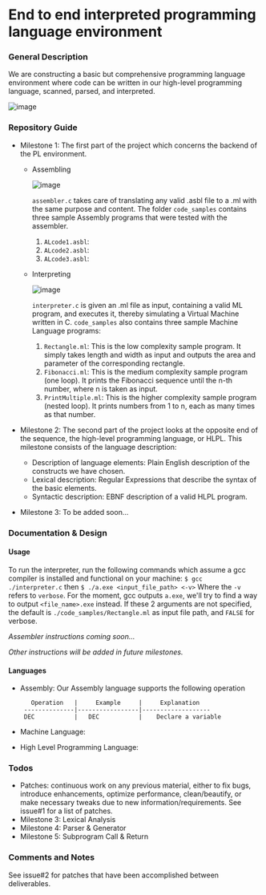 # End to end interpreted programming language environment

### General Description
We are constructing a basic but comprehensive programming language environment where code can be written in our high-level programming language, scanned, parsed, and interpreted.

   ![image](https://user-images.githubusercontent.com/58636465/114106868-a3442c80-98c7-11eb-975f-a31c5f2252f7.png)


### Repository Guide
- Milestone 1: The first part of the project which concerns the backend of the PL environment.
  * Assembling
  
    ![image](https://user-images.githubusercontent.com/58636465/114107929-dbe50580-98c9-11eb-95a5-c9c00a73ddbc.png)
    
    `assembler.c` takes care of translating any valid .asbl file to a .ml with the same purpose and content.
    The folder `code_samples` contains three sample Assembly programs that were tested with the assembler.
     1. `ALcode1.asbl`:
     2. `ALcode2.asbl`:
     3. `ALcode3.asbl`:
    
  * Interpreting

    ![image](https://user-images.githubusercontent.com/58636465/114108483-113e2300-98cb-11eb-8feb-c83f59c40434.png)
    
    `interpreter.c` is given an .ml file as input, containing a valid ML program, and executes it, thereby simulating a Virtual Machine written in C.
    `code_samples` also contains three sample Machine Language programs:
      1. `Rectangle.ml`: This is the low complexity sample program. It simply takes length and width as input and outputs the area and parameter of the corresponding rectangle.
      2. `Fibonacci.ml`: This is the medium complexity sample program (one loop). It prints the Fibonacci sequence until the n-th number, where n is taken as input.
      3. `PrintMultiple.ml`: This is the higher complexity sample program (nested loop). It prints numbers from 1 to n, each as many times as that number.
      
- Milestone 2: The second part of the project looks at the opposite end of the sequence, the high-level programming language, or HLPL.
    This milestone consists of the language description:
    * Description of language elements: Plain English description of the constructs we have chosen.
    * Lexical description: Regular Expressions that describe the syntax of the basic elements.
    * Syntactic description: EBNF description of a valid HLPL program.
    
- Milestone 3: To be added soon...

### Documentation & Design
#### Usage
To run the interpreter, run the following commands which assume a gcc compiler is installed and functional on your machine:
`$ gcc  ./interpreter.c`
then
`$ ./a.exe <input_file_path> <-v>`
Where the `-v` refers to `verbose`.
For the moment, gcc outputs `a.exe`, we'll try to find a way to output `<file_name>.exe` instead.
If these 2 arguments are not specified, the default is `./code_samples/Rectangle.ml` as input file path, and `FALSE` for verbose.

*Assembler instructions coming soon...*

*Other instructions will be added in future milestones.*

#### Languages
- Assembly:
   Our Assembly language supports the following operation
   
         Operation   |     Example     |     Explanation
       --------------|-----------------|-------------------
       DEC           |   DEC           |    Declare a variable
       
- Machine Language:
- High Level Programming Language:

### Todos
- Patches: continuous work on any previous material, either to fix bugs, introduce enhancements, optimize performance, clean/beautify, or make necessary tweaks due to new information/requirements. See issue#1 for a list of patches.
- Milestone 3: Lexical Analysis
- Milestone 4: Parser & Generator
- Milestone 5: Subprogram Call & Return

### Comments and Notes
See issue#2 for patches that have been accomplished between deliverables.
